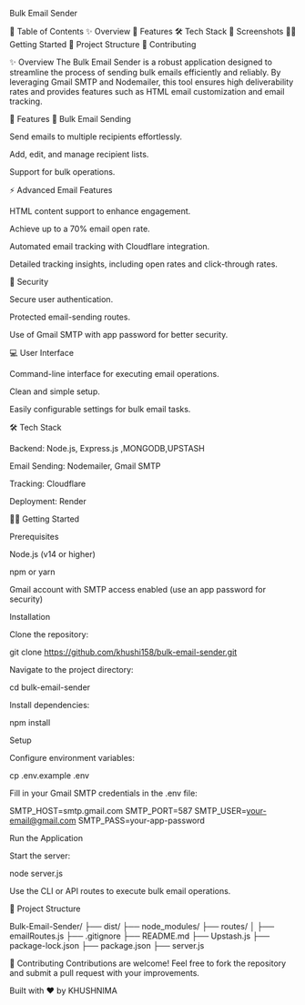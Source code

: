 Bulk Email Sender


📑 Table of Contents
✨ Overview
🚀 Features
🛠️ Tech Stack
📸 Screenshots
🏃‍♂️ Getting Started
📁 Project Structure
🤝 Contributing


✨ Overview
The Bulk Email Sender is a robust application designed to streamline the process of sending bulk emails efficiently and reliably. By leveraging Gmail SMTP and Nodemailer, this tool ensures high deliverability rates and provides features such as HTML email customization and email tracking.

🚀 Features
📨 Bulk Email Sending

Send emails to multiple recipients effortlessly.

Add, edit, and manage recipient lists.

Support for bulk operations.

⚡ Advanced Email Features

HTML content support to enhance engagement.

Achieve up to a 70% email open rate.

Automated email tracking with Cloudflare integration.

Detailed tracking insights, including open rates and click-through rates.

🔐 Security

Secure user authentication.

Protected email-sending routes.

Use of Gmail SMTP with app password for better security.

💻 User Interface

Command-line interface for executing email operations.

Clean and simple setup.

Easily configurable settings for bulk email tasks.

🛠️ Tech Stack

Backend: Node.js, Express.js ,MONGODB,UPSTASH

Email Sending: Nodemailer, Gmail SMTP

Tracking: Cloudflare

Deployment: Render


🏃‍♂️ Getting Started

Prerequisites

Node.js (v14 or higher)

npm or yarn

Gmail account with SMTP access enabled (use an app password for security)

Installation

Clone the repository:

git clone https://github.com/khushi158/bulk-email-sender.git

Navigate to the project directory:

cd bulk-email-sender

Install dependencies:

npm install

Setup

Configure environment variables:

cp .env.example .env

Fill in your Gmail SMTP credentials in the .env file:

SMTP_HOST=smtp.gmail.com
SMTP_PORT=587
SMTP_USER=your-email@gmail.com
SMTP_PASS=your-app-password

Run the Application

Start the server:

node server.js

Use the CLI or API routes to execute bulk email operations.

📁 Project Structure

Bulk-Email-Sender/
├── dist/
├── node_modules/
├── routes/
│   ├── emailRoutes.js
├── .gitignore
├── README.md
├── Upstash.js
├── package-lock.json
├── package.json
├── server.js

🤝 Contributing
Contributions are welcome! Feel free to fork the repository and submit a pull request with your improvements.



Built with ❤️ by KHUSHNIMA


 
 
